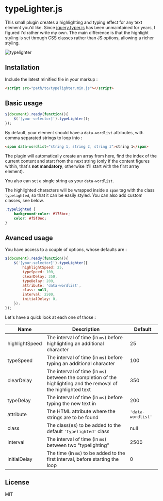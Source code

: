 # typeLighter.js

This small plugin creates a highlighting and typing effect for any text element you'd like. Since [jquery.typer.js](https://github.com/layervault/jquery.typer.js) has been unmaintained for years, I figured I'd rather write my own. The main difference is that the highlight styling is set through CSS classes rather than JS options, allowing a richer styling.

![typelighter](https://user-images.githubusercontent.com/14079751/29272217-6771a464-80ff-11e7-91c5-2794d9139741.gif)

## Installation
Include the latest minified file in your markup :

```html
<script src="path/to/typelighter.min.js"></script>
```

## Basic usage


```js
$(document).ready(function(){
	$('[your-selector]').typeLighter();
});
```

By default, your element should have a `data-wordlist` attributes, with comma separated strings to loop into :

```html
<span data-wordlist="string 1, string 2, string 3">string 1</span>
```

The plugin will automatically create an array from here, find the index of the current content and start from the next string (only if the content figures within, that's **not mandatory**, otherwise it'll start with the first array element).

You also can set a single string as your `data-wordlist`.

The highlighted characters will be wrapped inside a `span` tag with the class `typelighted`, so that it can be easily styled. You can also add custom classes, see below.

```css
.typelighted {
    background-color: #175bcc;
    color: #f5f0ec;
}
```

## Avanced usage

You have access to a couple of options, whose defaults are :

```js
$(document).ready(function(){
    $('[your-selector]').typeLighter({
		highlightSpeed: 25,
		typeSpeed: 100,
		clearDelay: 350,
		typeDelay: 200,
		attribute: 'data-wordlist',
		class: null,
		interval: 2500,
		initialDelay: 0,
	});
});
```

Let's have a quick look at each one of those :


| Name      | Description | Default           |                                                                                                                                                                                                                                                                                                                  
|-----------|----------|------------------------------------------|
| highlightSpeed | The interval of time (in `ms`) before highlighting an additional character | 25 |
| typeSpeed | The interval of time (in `ms`) before typing an additional character | 100 |
| clearDelay | The interval of time (in `ms`) between the completion of the highlighting and the removal of the highlighted text | 350 |
| typeDelay | The interval of time (in `ms`) before typing the new text in | 200 |
| attribute | The HTML attribute where the strings are to be found | `'data-wordlist'` |
| class | The class(es) to be added to the default `'typelighted'` class | null |
| interval | The interval of time (in `ms`) between two "typelighting" | 2500 |
| initialDelay | The time (in `ms`) to be added to the first interval, before starting the loop | 0 |

## License

MIT